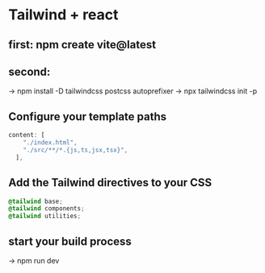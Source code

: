 # Tailwind + react

## first: npm create vite@latest
## second: 
-> npm install -D tailwindcss postcss autoprefixer
-> npx tailwindcss init -p

## Configure your template paths
```js
content: [
    "./index.html",
    "./src/**/*.{js,ts,jsx,tsx}",
  ],
```

## Add the Tailwind directives to your CSS
```index.css
@tailwind base;
@tailwind components;
@tailwind utilities;
```

## start your build process
-> npm run dev